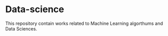 # Data-science
This repository contain works related to Machine Learning algorthums and Data Sciences. 
